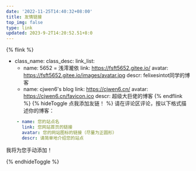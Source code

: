 ```yaml
---
date: '2022-11-25T14:40:32+08:00'
title: 友情链接
top_img: false
type: link
updated: 2023-9-2T14:20:52.51+8:0
---
```

{% flink %}
- class_name:
  class_desc: 
  link_list:
    - name: 5652 = 浅澪瀧依
      link: https://fsft5652.gitee.io/
      avatar: https://fsft5652.gitee.io/images/avatar.jpg
      descr: felixesintot同学的博客
    - name: cjwen6's blog
      link: https://cjwen6.cn/
      avatar: https://cjwen6.cn/favicon.ico
      descr: 超级大巨佬的博客
{% endflink %}
{% hideToggle 点我添加友链！ %}
请在评论区评论，按以下格式描述你的博客：
```yaml
    - name: 您的站点名
      link: 您网站首页的链接
      avatar: 您的网站图标的链接（尽量为正圆形）
      descr: 请简单地介绍您的站点
```
我将为您手动添加！

{% endhideToggle %}

